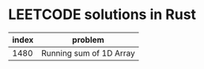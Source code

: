 # LEETCODE solutions in Rust

| index | problem                 |
| ----- | ----------------------- |
| 1480  | Running sum of 1D Array |
